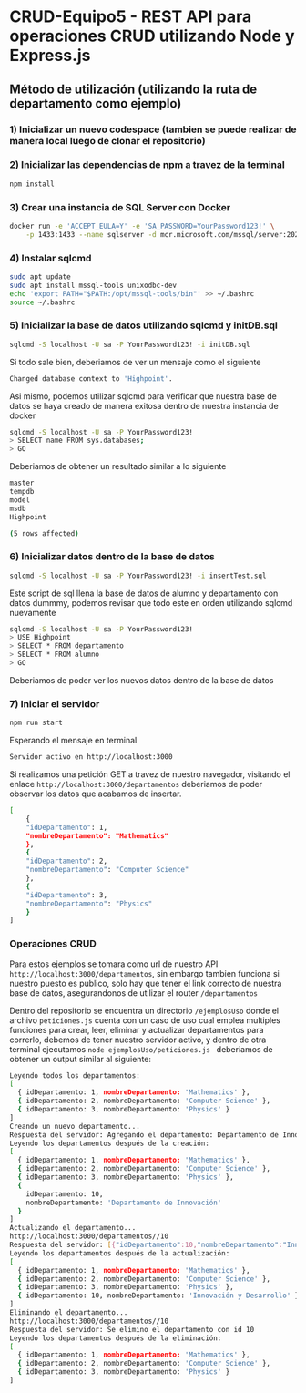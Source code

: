 # CRUD-Equipo5 - REST API para operaciones CRUD utilizando Node y Express.js

## Método de utilización (utilizando la ruta de departamento como ejemplo)

### 1) Inicializar un nuevo codespace (tambien se puede realizar de manera local luego de clonar el repositorio)

### 2) Inicializar las dependencias de npm a travez de la terminal

```sh
npm install
```

### 3) Crear una instancia de SQL Server con Docker

```sh
docker run -e 'ACCEPT_EULA=Y' -e 'SA_PASSWORD=YourPassword123!' \
    -p 1433:1433 --name sqlserver -d mcr.microsoft.com/mssql/server:2022-latest
```

### 4) Instalar sqlcmd

```sh
sudo apt update
sudo apt install mssql-tools unixodbc-dev
echo 'export PATH="$PATH:/opt/mssql-tools/bin"' >> ~/.bashrc
source ~/.bashrc
```

### 5) Inicializar la base de datos utilizando sqlcmd y initDB.sql

```sh
sqlcmd -S localhost -U sa -P YourPassword123! -i initDB.sql
```

Si todo sale bien, deberiamos de ver un mensaje como el siguiente

```sh
Changed database context to 'Highpoint'.
```

Asi mismo, podemos utilizar sqlcmd para verificar que nuestra base de
datos se haya creado de manera exitosa dentro de nuestra instancia de docker

```sh
sqlcmd -S localhost -U sa -P YourPassword123!
> SELECT name FROM sys.databases;
> GO
```

Deberiamos de obtener un resultado similar a lo siguiente

```sh
master
tempdb
model
msdb
Highpoint

(5 rows affected)
```

### 6) Inicializar datos dentro de la base de datos

```sh
sqlcmd -S localhost -U sa -P YourPassword123! -i insertTest.sql
```

Este script de sql llena la base de datos de alumno y departamento con datos dummmy,
podemos revisar que todo este en orden utilizando sqlcmd nuevamente

```sh
sqlcmd -S localhost -U sa -P YourPassword123!
> USE Highpoint
> SELECT * FROM departamento
> SELECT * FROM alumno
> GO
```

Deberiamos de poder ver los nuevos datos dentro de la base de datos

### 7) Iniciar el servidor

```sh
npm run start
```

Esperando el mensaje en terminal

```sh
Servidor activo en http://localhost:3000
```

Si realizamos una petición GET a travez de nuestro navegador, visitando el enlace `http://localhost:3000/departamentos`
deberiamos de poder observar los datos que acabamos de insertar.

```sh
[
    {
    "idDepartamento": 1,
    "nombreDepartamento": "Mathematics"
    },
    {
    "idDepartamento": 2,
    "nombreDepartamento": "Computer Science"
    },
    {
    "idDepartamento": 3,
    "nombreDepartamento": "Physics"
    }
]
```

### Operaciones CRUD

Para estos ejemplos se tomara como url de nuestro API `http://localhost:3000/departamentos`, sin embargo tambien funciona si
nuestro puesto es publico, solo hay que tener el link correcto de nuestra base de datos, asegurandonos de utilizar el router `/departamentos`

Dentro del repositorio se encuentra un directorio `/ejemplosUso`
donde el archivo `peticiones.js` cuenta con un caso de uso cual emplea multiples funciones para crear, leer, eliminar y actualizar departamentos
para correrlo, debemos de tener nuestro servidor activo, y dentro de otra terminal ejecutamos `node ejemplosUso/peticiones.js ` deberiamos de obtener
un output similar al siguiente:

```sh
Leyendo todos los departamentos:
[
  { idDepartamento: 1, nombreDepartamento: 'Mathematics' },
  { idDepartamento: 2, nombreDepartamento: 'Computer Science' },
  { idDepartamento: 3, nombreDepartamento: 'Physics' }
]
Creando un nuevo departamento...
Respuesta del servidor: Agregando el departamento: Departamento de Innovación con ID: 10
Leyendo los departamentos después de la creación:
[
  { idDepartamento: 1, nombreDepartamento: 'Mathematics' },
  { idDepartamento: 2, nombreDepartamento: 'Computer Science' },
  { idDepartamento: 3, nombreDepartamento: 'Physics' },
  {
    idDepartamento: 10,
    nombreDepartamento: 'Departamento de Innovación'
  }
]
Actualizando el departamento...
http://localhost:3000/departamentos//10
Respuesta del servidor: [{"idDepartamento":10,"nombreDepartamento":"Innovación y Desarrollo"}]
Leyendo los departamentos después de la actualización:
[
  { idDepartamento: 1, nombreDepartamento: 'Mathematics' },
  { idDepartamento: 2, nombreDepartamento: 'Computer Science' },
  { idDepartamento: 3, nombreDepartamento: 'Physics' },
  { idDepartamento: 10, nombreDepartamento: 'Innovación y Desarrollo' }
]
Eliminando el departamento...
http://localhost:3000/departamentos//10
Respuesta del servidor: Se elimino el departamento con id 10
Leyendo los departamentos después de la eliminación:
[
  { idDepartamento: 1, nombreDepartamento: 'Mathematics' },
  { idDepartamento: 2, nombreDepartamento: 'Computer Science' },
  { idDepartamento: 3, nombreDepartamento: 'Physics' }
]
```
